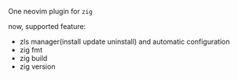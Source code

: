 One neovim plugin for `zig`

now, supported feature:

- zls manager(install update uninstall) and automatic configuration
- zig fmt
- zig build
- zig version
